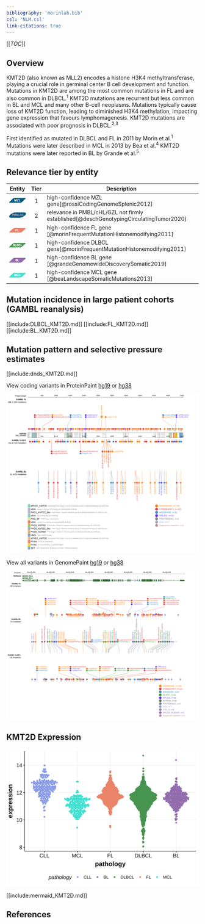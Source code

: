 ```yaml
---
bibliography: 'morinlab.bib'
csl: 'NLM.csl'
link-citations: true
---
```

[[_TOC_]]

## Overview
KMT2D (also known as MLL2) encodes a histone H3K4 methyltransferase, playing a crucial role in germinal center B cell development and function. 
Mutations in KMT2D are among the most common mutations in FL and are also common in DLBCL.<sup>1</sup>
 KMT2D mutations are recurrent but less common in BL and MCL and many other B-cell neoplasms. Mutations typically cause loss of KMT2D function, leading to diminished H3K4 methylation, impacting gene expression that favours lymphomagenesis. 
 KMT2D mutations are associated with poor prognosis in DLBCL.<sup>2,3</sup>

First identified as mutated in DLBCL and FL in 2011 by Morin et al.<sup>1</sup>
Mutations were later described in MCL in 2013 by Bea et al.<sup>4</sup> KMT2D mutations were later reported in BL by Grande et al.<sup>5</sup>


## Relevance tier by entity

|Entity|Tier|Description               |
|:------:|:----:|--------------------------|
|![MZL](images/icons/MZL_tier1.png)|1|high-confidence MZL gene[@rossiCodingGenomeSplenic2012]|
|![PMBL](images/icons/PMBL_tier2.png)|2|relevance in PMBL/cHL/GZL not firmly established[@deschGenotypingCirculatingTumor2020]|
|![FL](images/icons/FL_tier1.png)    |1   |high-confidence FL gene   [@morinFrequentMutationHistonemodifying2011]|
|![DLBCL](images/icons/DLBCL_tier1.png) |1   |high-confidence DLBCL gene[@morinFrequentMutationHistonemodifying2011]|
|![BL](images/icons/BL_tier1.png)    |1   |high-confidence BL gene   [@grandeGenomewideDiscoverySomatic2019]|
|![MCL](images/icons/MCL_tier1.png)   |1   |high-confidence MCL gene  [@beaLandscapeSomaticMutations2013]|

## Mutation incidence in large patient cohorts (GAMBL reanalysis)

[[include:DLBCL_KMT2D.md]]
[[include:FL_KMT2D.md]]
[[include:BL_KMT2D.md]]

## Mutation pattern and selective pressure estimates

[[include:dnds_KMT2D.md]]

View coding variants in ProteinPaint [hg19](https://morinlab.github.io/LLMPP/GAMBL/KMT2D_protein.html)  or [hg38](https://morinlab.github.io/LLMPP/GAMBL/KMT2D_protein_hg38.html)

![](images/proteinpaint/KMT2D_NM_003482.svg)

View all variants in GenomePaint [hg19](https://morinlab.github.io/LLMPP/GAMBL/KMT2D.html)  or [hg38](https://morinlab.github.io/LLMPP/GAMBL/KMT2D_hg38.html)

![](images/proteinpaint/KMT2D.svg)

## KMT2D Expression
![](images/gene_expression/KMT2D_by_pathology.svg)





[[include:mermaid_KMT2D.md]]

## References

<!-- ORIGIN: morinFrequentMutationHistonemodifying2011 -->
<!-- FL: morinFrequentMutationHistonemodifying2011 -->
<!-- BL: grandeGenomewideDiscoverySomatic2019 -->
<!-- BL: grandeGenomewideDiscoverySomatic2019 -->
<!-- DLBCL: morinFrequentMutationHistonemodifying2011 -->
<!-- MCL: beaLandscapeSomaticMutations2013 -->
<!-- MZL: rossiCodingGenomeSplenic2012c -->
 <!-- PMBL: deschGenotypingCirculatingTumor2020 -->
